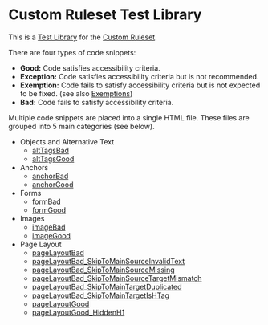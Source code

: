 # Custom Ruleset Test Library
This is a <a href='../README.md#test-library'>Test Library</a> for the <a href="../../rulesets/README.md#custom-ruleset">Custom Ruleset</a>.

There are four types of code snippets:
<ul>
<li><b>Good:</b> Code satisfies accessibility criteria.</li>
<li><b>Exception:</b> Code satisfies accessibility criteria but is not recommended.</b></li>
<li><b>Exemption:</b> Code fails to satisfy accessibility criteria but is not expected to be fixed.  (see also <a href='../README.md#exemptions'>Exemptions</a>)</li>
<li><b>Bad:</b> Code fails to satisfy accessibility criteria.</li>
</ul>

Multiple code snippets are placed into a single HTML file.  These files are grouped into 5 main categories (see below).

<ul>

<li>Objects and Alternative Text
<ul>
<li><a href='https://htmlpreview.github.io/?https://github.com/ebay/accessibility-ruleset-runner/blob/master/rulesets/tests/input/altTagsBad.html'>altTagsBad</a></li>
<li><a href='https://htmlpreview.github.io/?https://github.com/ebay/accessibility-ruleset-runner/blob/master/rulesets/tests/input/altTagsGood.html'>altTagsGood</a></li>
</ul>
</li>

<li>Anchors
<ul>
<li><a href='https://htmlpreview.github.io/?https://github.com/ebay/accessibility-ruleset-runner/blob/master/rulesets/tests/input/anchorBad.html'>anchorBad</a></li>
<li><a href='https://htmlpreview.github.io/?https://github.com/ebay/accessibility-ruleset-runner/blob/master/rulesets/tests/input/anchorGood.html'>anchorGood</a></li>
</ul>
</li>

<li>Forms
<ul>
<li><a href='https://htmlpreview.github.io/?https://github.com/ebay/accessibility-ruleset-runner/blob/master/rulesets/tests/input/formBad.html'>formBad</a></li>
<li><a href='https://htmlpreview.github.io/?https://github.com/ebay/accessibility-ruleset-runner/blob/master/rulesets/tests/input/formGood.html'>formGood</a></li>
</ul>
</li>

<li>Images
<ul>
<li><a href='https://htmlpreview.github.io/?https://github.com/ebay/accessibility-ruleset-runner/blob/master/rulesets/tests/input/imageBad.html'>imageBad</a></li>
<li><a href='https://htmlpreview.github.io/?https://github.com/ebay/accessibility-ruleset-runner/blob/master/rulesets/tests/input/imageGood.html'>imageGood</a></li>
</ul>
</li>

<li>Page Layout
<ul>
<li><a href='https://htmlpreview.github.io/?https://github.com/ebay/accessibility-ruleset-runner/blob/master/rulesets/tests/input/pageLayoutBad.html'>pageLayoutBad</a></li>
<li><a href='https://htmlpreview.github.io/?https://github.com/ebay/accessibility-ruleset-runner/blob/master/rulesets/tests/input/pageLayoutBad_SkipToMainSourceInvalidText.html'>pageLayoutBad_SkipToMainSourceInvalidText</a></li>
<li><a href='https://htmlpreview.github.io/?https://github.com/ebay/accessibility-ruleset-runner/blob/master/rulesets/tests/input/pageLayoutBad_SkipToMainSourceMissing.html'>pageLayoutBad_SkipToMainSourceMissing</a></li>
<li><a href='https://htmlpreview.github.io/?https://github.com/ebay/accessibility-ruleset-runner/blob/master/rulesets/tests/input/pageLayoutBad_SkipToMainSourceTargetMismatch.html'>pageLayoutBad_SkipToMainSourceTargetMismatch</a></li>
<li><a href='https://htmlpreview.github.io/?https://github.com/ebay/accessibility-ruleset-runner/blob/master/rulesets/tests/input/pageLayoutBad_SkipToMainTargetDuplicated.html'>pageLayoutBad_SkipToMainTargetDuplicated</a></li>
<li><a href='https://htmlpreview.github.io/?https://github.com/ebay/accessibility-ruleset-runner/blob/master/rulesets/tests/input/pageLayoutBad_SkipToMainTargetIsHTag.html'>pageLayoutBad_SkipToMainTargetIsHTag</a></li>
<li><a href='https://htmlpreview.github.io/?https://github.com/ebay/accessibility-ruleset-runner/blob/master/rulesets/tests/input/pageLayoutGood.html'>pageLayoutGood</a></li>
<li><a href='https://htmlpreview.github.io/?https://github.com/ebay/accessibility-ruleset-runner/blob/master/rulesets/tests/input/pageLayoutGood_HiddenH1.html'>pageLayoutGood_HiddenH1</a></li>
</ul>
</li>

</ul>